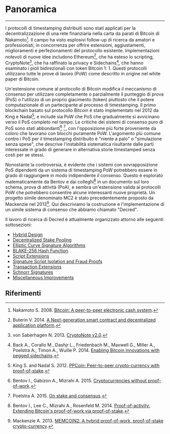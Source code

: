 # <i class="fa fa-info-circle"></i> Panoramica 

---

I protocolli di timestamping distribuiti sono stati applicati per la decentralizzazione di una rete finanziaria nella carta da parati di Bitcoin di Nakamoto[^1]. Il campo ha visto esplosivi follow-up di ricerca da amatori e professionisti, in concorrenza per offrire estensioni, aggiustamenti, miglioramenti e perfezionamenti del protocollo esistente. Implementazioni notevoli di nuove idee includono Ethereum[^2], che ha esteso lo scripting, CryptoNote[^3], che ha raffinato la privacy e Sidechains[^4], che hanno esaminato i pioli bidirezionali con token Bitcoin 1: 1. Questi protocolli utilizzano tutte le prove di lavoro (PoW) come descritto in origine nel white paper di Bitcoin.

Un'estensione comune al protocollo di Bitcoin modifica il meccanismo di consenso per utilizzare completamente o parzialmente il punteggio di prova (PoS) o l'utilizzo di un proprio giacimento (token) piuttosto che il potere computazionale di un partecipante al processo di timestamping. Il primo blockchain basato sul protocollo Bitcoin è stato implementato nel 2012 da King e Nadal[^5], e include sia PoW che PoS che gradualmente si avvicinano verso il PoS completo nel tempo. Le critiche dei sistemi di consenso puro di PoS sono stati abbondanti[^6] [^7], con l'opposizione più forte proveniente da coloro che lavorano con blocchi puramente PoW. L'argomento più comune contro i PoS per il timestamping distribuito è "niente a palo" o "simulazione senza spese", che descrive l'instabilità sistematica risultante dalle parti interessate in grado di generare in alternativa storie timestamped senza costi per se stessi.

Nonostante la controversia, è evidente che i sistemi con sovrapposizione PoS dipendenti da un sistema di timestamping PoW potrebbero essere in grado di raggiungere in modo indipendente il consenso. Questo è esplorato matematicamente da Bentov e dai colleghi[^8] in un documento sul loro schema, prova di attività (PoA), e sembra un'estensione valida ai protocolli PoW che potrebbero consentire alcune interessanti nuove proprietà. Un progetto simile denominato MC2 è stato precedentemente proposto da Mackenzie nel 2013[^9]. Qui descriviamo la costruzione e l'implementazione di un simile sistema di consenso che abbiamo chiamato "Decred".

Il lavoro di ricerca di Decred è attualmente organizzato attorno alle seguenti sottosezioni:

* [Hybrid Design](hybrid-design.md)
* [Decentralized Stake Pooling](decentralized-stake-pooling.md)
* [Elliptic Curve Signature Algorithms](elliptic-curve-signature-algorithms.md)
* [BLAKE-256 Hash Function](blake-256-hash-function.md)
* [Script Extensions](script-extensions.md)
* [Signature Script Isolation and Fraud Proofs](signature-script-isolation-and-fraud-proofs.md)
* [Transaction Extensions](transaction-extensions.md)
* [Schnorr Signatures](schnorr-signatures.md)
* [Miscellaneous Improvements](miscellaneous-improvements.md)

## <i class="fa fa-book"></i> Riferimenti 

[^1]: Nakamoto S. 2008. [Bitcoin: A peer-to-peer electronic cash system](https://decred.org/research/nakamoto2008.pdf).
[^2]: Buterin V. 2014. [A Next-generation smart contract and decentralized application platform](https://decred.org/research/buterin2014.pdf).
[^3]: von Saberhagen N. 2013. [CryptoNote v2.0](https://decred.org/research/saberhagen2013.pdf).
[^4]: Back A., Corallo M., Dashjr L., Friedenbach M., Maxwell G., Miller A., Poelstra A., Timon A., Wuille P. 2014. [Enabling Bitcoin innovations with pegged sidechains](https://decred.org/research/back2014.pdf).
[^5]: King S. and Nadal S. 2012. [PPCoin: Peer-to-peer crypto-currency with proof-of-stake](https://decred.org/research/king2012.pdf).
[^6]: Bentov I., Gabizon A., Mizrahi A. 2015. [Cryptocurrencies without proof-of-work](https://decred.org/research/bentov2015.pdf).
[^7]: Poelstra A. 2015. [On stake and consensus](https://decred.org/research/poelstra2015.pdf).
[^8]: Bentov I., Lee C., Mizrahi A., Rosenfeld M. 2014. [Proof-of-activity: Extending Bitcoin's proof-of-work via proof-of-stake](https://decred.org/research/bentov2014.pdf).
[^9]: Mackenzie A. 2013. [MEMCOIN2: A hybrid proof-of-work, proof-of-stake crypto-currency](https://decred.org/research/mackenzie2013.pdf).

